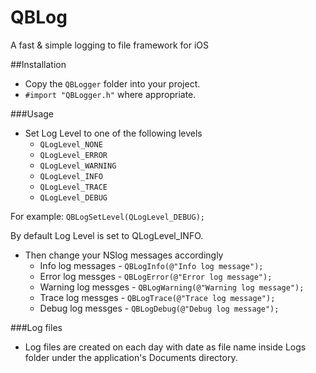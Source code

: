 QBLog
===============

A fast &amp; simple logging to file framework for iOS

##Installation

- Copy the `QBLogger` folder into your project.
- `#import "QBLogger.h"` where appropriate. 

###Usage

* Set Log Level to one of the following levels
  * `QLogLevel_NONE`
  * `QLogLevel_ERROR`
  * `QLogLevel_WARNING`
  * `QLogLevel_INFO`
  * `QLogLevel_TRACE`
  * `QLogLevel_DEBUG`
 
For example:
  `QBLogSetLevel(QLogLevel_DEBUG);`
  
By default Log Level is set to QLogLevel_INFO.

* Then change your NSlog messages accordingly
  * Info log messages - `QBLogInfo(@"Info log message");`
  * Error log messges - `QBLogError(@"Error log message");`
  * Warning log messges - `QBLogWarning(@"Warning log message");`
  * Trace log messges - `QBLogTrace(@"Trace log message");`
  * Debug log messges - `QBLogDebug(@"Debug log message");`
  

###Log files

* Log files are created on each day with date as file name inside Logs folder under the application's Documents directory.